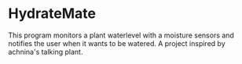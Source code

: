 # HydrateMate
This program monitors a plant waterlevel with a moisture sensors and notifies the user when it wants to be watered. A project inspired by achnina's talking plant. 
